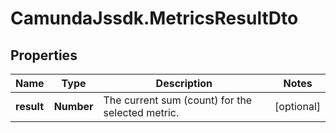 # CamundaJssdk.MetricsResultDto

## Properties

Name | Type | Description | Notes
------------ | ------------- | ------------- | -------------
**result** | **Number** | The current sum (count) for the selected metric. | [optional] 


